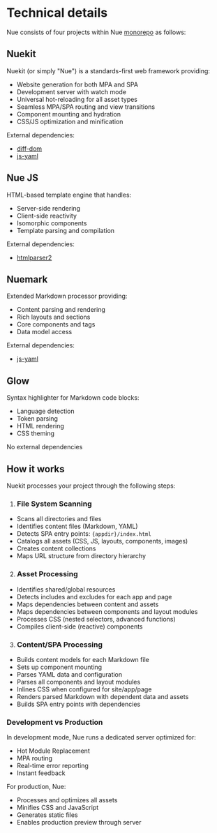 
# Technical details
Nue consists of four projects within Nue [monorepo](//github.com/nuejs/nue/) as follows:

## Nuekit
Nuekit (or simply "Nue") is a standards-first web framework providing:

- Website generation for both MPA and SPA
- Development server with watch mode
- Universal hot-reloading for all asset types
- Seamless MPA/SPA routing and view transitions
- Component mounting and hydration
- CSS/JS optimization and minification

External dependencies:
- [diff-dom](//github.com/fiduswriter/diffDOM)
- [js-yaml](//github.com/nodeca/js-yaml)


## Nue JS
HTML-based template engine that handles:

- Server-side rendering
- Client-side reactivity
- Isomorphic components
- Template parsing and compilation

External dependencies:
- [htmlparser2](//github.com/fb55/htmlparser2)

## Nuemark
Extended Markdown processor providing:
- Content parsing and rendering
- Rich layouts and sections
- Core components and tags
- Data model access

External dependencies:
- [js-yaml](//github.com/nodeca/js-yaml)

## Glow
Syntax highlighter for Markdown code blocks:

- Language detection
- Token parsing
- HTML rendering
- CSS theming

No external dependencies




## How it works
Nuekit processes your project through the following steps:

1. ### File System Scanning
  - Scans all directories and files
  - Identifies content files (Markdown, YAML)
  - Detects SPA entry points: `{appdir}/index.html`
  - Catalogs all assets (CSS, JS, layouts, components, images)
  - Creates content collections
  - Maps URL structure from directory hierarchy

2. ### Asset Processing
  - Identifies shared/global resources
  - Detects includes and excludes for each app and page
  - Maps dependencies between content and assets
  - Maps dependencies between components and layout modules
  - Processes CSS (nested selectors, advanced functions)
  - Compiles client-side (reactive) components

3. ### Content/SPA Processing
  - Builds content models for each Markdown file
  - Sets up component mounting
  - Parses YAML data and configuration
  - Parses all components and layout modules
  - Inlines CSS when configured for site/app/page
  - Renders parsed Markdown with dependent data and assets
  - Builds SPA entry points with dependencies


### Development vs Production
In development mode, Nue runs a dedicated server optimized for:

- Hot Module Replacement
- MPA routing
- Real-time error reporting
- Instant feedback

For production, Nue:

- Processes and optimizes all assets
- Minifies CSS and JavaScript
- Generates static files
- Enables production preview through server
